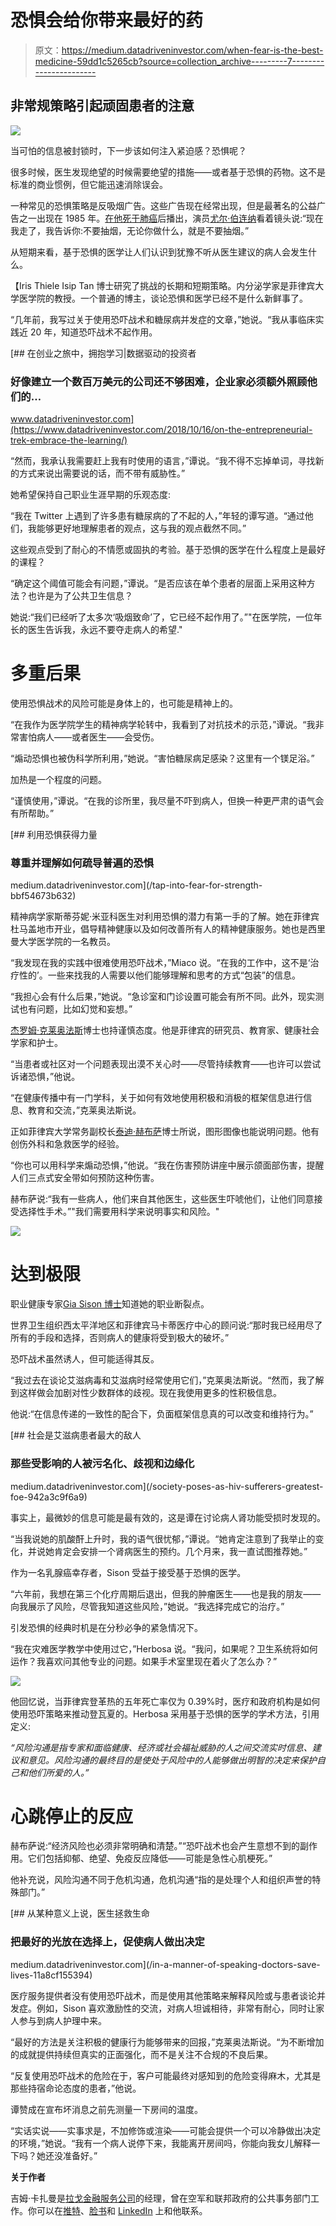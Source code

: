 # 恐惧会给你带来最好的药

> 原文：<https://medium.datadriveninvestor.com/when-fear-is-the-best-medicine-59dd1c5265cb?source=collection_archive---------7----------------------->

## 非常规策略引起顽固患者的注意

![](img/7889107daa15cd42c5fe31d914658e85.png)

当可怕的信息被封锁时，下一步该如何注入紧迫感？恐惧呢？

很多时候，医生发现绝望的时候需要绝望的措施——或者基于恐惧的药物。这不是标准的商业惯例，但它能迅速消除误会。

一种常见的恐惧策略是反吸烟广告。这些广告现在经常出现，但是最著名的公益广告之一出现在 1985 年。[在他死于肺癌](https://www.youtube.com/watch?v=JNjunlWUJJI)后播出，演员[尤尔·伯连纳](https://en.m.wikipedia.org/wiki/Yul_Brynner)看着镜头说:“现在我走了，我告诉你:不要抽烟，无论你做什么，就是不要抽烟。”

从短期来看，基于恐惧的医学让人们认识到犹豫不听从医生建议的病人会发生什么。

【Iris Thiele Isip Tan 博士研究了挑战的长期和短期策略。内分泌学家是菲律宾大学医学院的教授。一个普通的博主，谈论恐惧和医学已经不是什么新鲜事了。

“几年前，我写过关于使用恐吓战术和糖尿病并发症的文章，”她说。“我从事临床实践近 20 年，知道恐吓战术不起作用。

[](https://www.datadriveninvestor.com/2018/10/16/on-the-entrepreneurial-trek-embrace-the-learning/) [## 在创业之旅中，拥抱学习|数据驱动的投资者

### 好像建立一个数百万美元的公司还不够困难，企业家必须额外照顾他们的…

www.datadriveninvestor.com](https://www.datadriveninvestor.com/2018/10/16/on-the-entrepreneurial-trek-embrace-the-learning/) 

“然而，我承认我需要赶上我有时使用的语言，”谭说。“我不得不忘掉单词，寻找新的方式来说出需要说的话，而不带有威胁性。”

她希望保持自己职业生涯早期的乐观态度:

“我在 Twitter 上遇到了许多患有糖尿病的了不起的人，”年轻的谭写道。“通过他们，我能够更好地理解患者的观点，这与我的观点截然不同。”

这些观点受到了耐心的不情愿或固执的考验。基于恐惧的医学在什么程度上是最好的课程？

“确定这个阈值可能会有问题，”谭说。“是否应该在单个患者的层面上采用这种方法？也许是为了公共卫生信息？

她说:“我们已经听了太多次‘吸烟致命’了，它已经不起作用了。”"在医学院，一位年长的医生告诉我，永远不要夺走病人的希望."

# **多重后果**

使用恐惧战术的风险可能是身体上的，也可能是精神上的。

“在我作为医学院学生的精神病学轮转中，我看到了对抗技术的示范，”谭说。“我非常害怕病人——或者医生——会受伤。

“煽动恐惧也被伪科学所利用，”她说。“害怕糖尿病足感染？这里有一个镁足浴。”

加热是一个程度的问题。

“谨慎使用，”谭说。“在我的诊所里，我尽量不吓到病人，但换一种更严肃的语气会有所帮助。”

[](/tap-into-fear-for-strength-bbf54673b632) [## 利用恐惧获得力量

### 尊重并理解如何疏导普遍的恐惧

medium.datadriveninvestor.com](/tap-into-fear-for-strength-bbf54673b632) 

精神病学家斯蒂芬妮·米亚科医生对利用恐惧的潜力有第一手的了解。她在菲律宾杜马盖地市开业，倡导精神健康以及如何改善所有人的精神健康服务。她也是西里曼大学医学院的一名教员。

“我发现在我的实践中很难使用恐吓战术，”Miaco 说。“在我的工作中，这不是‘治疗性的’。一些来找我的人需要以他们能够理解和思考的方式“包装”的信息。

“我担心会有什么后果，”她说。“急诊室和门诊设置可能会有所不同。此外，现实测试也有问题，比如幻觉和妄想。”

[杰罗姆·克莱奥法斯](https://twitter.com/SocioJCleofasRN)博士也持谨慎态度。他是菲律宾的研究员、教育家、健康社会学家和护士。

“当患者或社区对一个问题表现出漠不关心时——尽管持续教育——也许可以尝试诉诸恐惧，”他说。

“在健康传播中有一门学科，关于如何有效地使用积极和消极的框架信息进行信息、教育和交流，”克莱奥法斯说。

正如菲律宾大学常务副校长[泰迪·赫布萨](https://twitter.com/Teddybird)博士所说，图形图像也能说明问题。他有创伤外科和急救医学的经验。

“你也可以用科学来煽动恐惧，”他说。“我在伤害预防讲座中展示颌面部伤害，提醒人们三点式安全带如何预防这种伤害。

赫布萨说:“我有一些病人，他们来自其他医生，这些医生吓唬他们，让他们同意接受选择性手术。”"我们需要用科学来说明事实和风险。"

![](img/1586c7f078876f764d1a592f92a531b8.png)

# **达到极限**

职业健康专家[Gia Sison 博士](https://twitter.com/giasison)知道她的职业断裂点。

世界卫生组织西太平洋地区和菲律宾马卡蒂医疗中心的顾问说:“那时我已经用尽了所有的手段和选择，否则病人的健康将受到极大的破坏。”

恐吓战术虽然诱人，但可能适得其反。

“我过去在谈论艾滋病毒和艾滋病时经常使用它们，”克莱奥法斯说。“然而，我了解到这样做会加剧对性少数群体的歧视。现在我使用更多的性积极信息。

他说:“在信息传递的一致性的配合下，负面框架信息真的可以改变和维持行为。”

[](/society-poses-as-hiv-sufferers-greatest-foe-942a3c9f6a9) [## 社会是艾滋病患者最大的敌人

### 那些受影响的人被污名化、歧视和边缘化

medium.datadriveninvestor.com](/society-poses-as-hiv-sufferers-greatest-foe-942a3c9f6a9) 

事实上，最微妙的信息可能是最有效的，这是谭在讨论病人肾功能受损时发现的。

“当我说她的肌酸酐上升时，我的语气很忧郁，”谭说。“她肯定注意到了我举止的变化，并说她肯定会安排一个肾病医生的预约。几个月来，我一直试图推荐她。”

作为一名乳腺癌幸存者，Sison 受益于接受基于恐惧的医学。

“六年前，我想在第三个化疗周期后退出，但我的肿瘤医生——也是我的朋友——向我展示了风险，尽管我知道这些风险，”她说。“我选择完成它的治疗。”

引发恐惧的经典时机是在分秒必争的紧急情况下。

“我在灾难医学教学中使用过它，”Herbosa 说。“我问，如果呢？卫生系统将如何运作？我喜欢问其他专业的问题。如果手术室里现在着火了怎么办？”

![](img/86be21a9d2aa8dcb70c8c4627fc4f0f2.png)

他回忆说，当菲律宾登革热的五年死亡率仅为 0.39%时，医疗和政府机构是如何使用恐吓策略来推动登瓦夏的。Herbosa 采用基于恐惧的医学的学术方法，引用定义:

*“风险沟通是指专家和面临健康、经济或社会福祉威胁的人之间交流实时信息、建议和意见。风险沟通的最终目的是使处于风险中的人能够做出明智的决定来保护自己和他们所爱的人。”*

# **心跳停止的反应**

赫布萨说:“经济风险也必须非常明确和清楚。”“恐吓战术也会产生意想不到的副作用。它们包括抑郁、绝望、免疫反应降低——可能是急性心肌梗死。”

他补充说，风险沟通不同于危机沟通，危机沟通“指的是处理个人和组织声誉的特殊部门。”

[](/in-a-manner-of-speaking-doctors-save-lives-11a8cf155394) [## 从某种意义上说，医生拯救生命

### 把最好的光放在选择上，促使病人做出决定

medium.datadriveninvestor.com](/in-a-manner-of-speaking-doctors-save-lives-11a8cf155394) 

医疗服务提供者没有使用恐吓战术，而是使用其他策略来解释风险或与患者谈论并发症。例如，Sison 喜欢激励性的交流，对病人坦诚相待，非常有耐心，同时让家人参与到病人护理中来。

“最好的方法是关注积极的健康行为能够带来的回报，”克莱奥法斯说。“为不断增加的成就提供持续但真实的正面强化，而不是关注不合规的不良后果。

“反复使用恐吓战术的危险在于，客户可能最终对感知到的危险变得麻木，尤其是那些持宿命论态度的患者，”他说。

谭赞成在宣布坏消息之前先测量一下房间的温度。

“实话实说——实事求是，不加修饰或渲染——可能会提供一个可以冷静做出决定的环境，”她说。“我有一个病人说停下来，我能离开房间吗，你能向我女儿解释一下吗？她还没准备好。”

**关于作者**

吉姆·卡扎曼是[拉戈金融服务公司](http://largofinancialservices.com/)的经理，曾在空军和联邦政府的公共事务部门工作。你可以在[推特](https://twitter.com/JKatzaman)、[脸书](https://www.facebook.com/jim.katzaman)和 [LinkedIn](https://www.linkedin.com/in/jim-katzaman-33641b21/) 上和他联系。